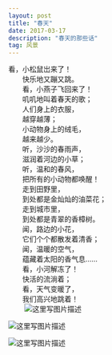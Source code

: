 ```yaml
---
layout: post
title: "春天"
date: 2017-03-17 
description: "春天的那些话"
tag: 风景 
---  
```

  
   看，小松鼠岀来了！<br/>
　　快乐地又蹦又跳。<br/>
　　看，小燕子飞回来了！<br/>
　　叽叽地叫着春天的歌；<br/>
　　人们身上的衣服，<br/>
　　越穿越薄；<br/>
　　小动物身上的绒毛，<br/>
　　越来越少。<br/>
　　听，沙沙的春雨声，<br/>
　　滋润着河边的小草；<br/>
　　听，温和的春风，<br/>
　　把所有的小动物都唤醒！<br/>
　　走到田野里，<br/>
　　到处都是金灿灿的油菜花；<br/>
　　走到城市里，<br/>
　　到处都是青翠的香樟树。<br/>
　　闻，路边的小花，<br/>
　　它们个个都散发着清香；<br/>
　　闻，温暖的空气，<br/>
　　蕴藏着太阳的香气息……<br/>
　　看，小河解冻了！<br/>
　　快活的流淌着；<br/>
　　看，天气变暖了，<br/>
　　我们高兴地跳着！<br/>
　　
![这里写图片描述](https://github.com/XiaoHanGe/XiaoHanGe.github.io/blob/master/images/posts/myTest/spring1.jpg?raw=true)

![这里写图片描述](https://github.com/XiaoHanGe/XiaoHanGe.github.io/blob/master/images/posts/myTest/spring2.jpg?raw=true)

![这里写图片描述](https://github.com/XiaoHanGe/XiaoHanGe.github.io/blob/master/images/posts/myTest/spring3.jpg?raw=true)
